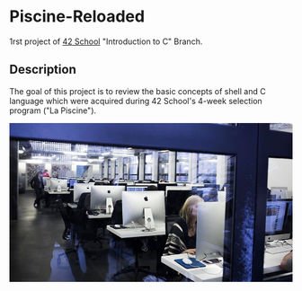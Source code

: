 # Piscine-Reloaded
1rst project of [42 School](https://www.42.fr) "Introduction to C" Branch.

## Description

The goal of this project is to review the basic concepts of shell and C language which were acquired during 42 School's 4-week selection program ("La Piscine").

<img src="img/42_piscine.jpg" alt="42 Piscine">
